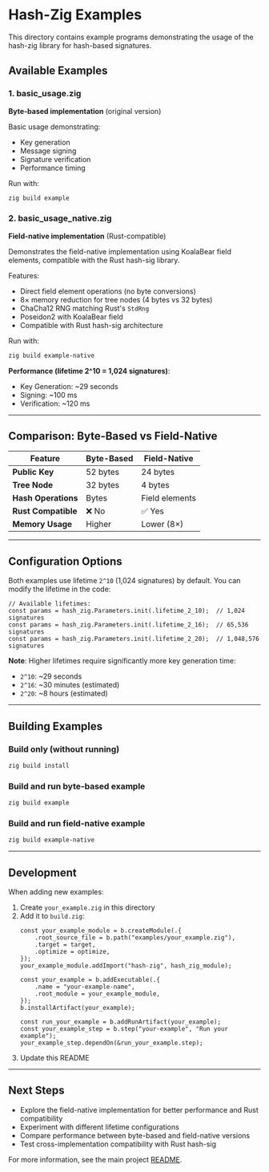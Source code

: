 # Hash-Zig Examples

This directory contains example programs demonstrating the usage of the hash-zig library for hash-based signatures.

## Available Examples

### 1. basic_usage.zig
**Byte-based implementation** (original version)

Basic usage demonstrating:
- Key generation
- Message signing
- Signature verification
- Performance timing

Run with:
```bash
zig build example
```

### 2. basic_usage_native.zig
**Field-native implementation** (Rust-compatible)

Demonstrates the field-native implementation using KoalaBear field elements, compatible with the Rust hash-sig library.

Features:
- Direct field element operations (no byte conversions)
- 8× memory reduction for tree nodes (4 bytes vs 32 bytes)
- ChaCha12 RNG matching Rust's `StdRng`
- Poseidon2 with KoalaBear field
- Compatible with Rust hash-sig architecture

Run with:
```bash
zig build example-native
```

**Performance (lifetime 2^10 = 1,024 signatures)**:
- Key Generation: ~29 seconds
- Signing: ~100 ms
- Verification: ~120 ms

---

## Comparison: Byte-Based vs Field-Native

| Feature | Byte-Based | Field-Native |
|---------|------------|--------------|
| **Public Key** | 52 bytes | 24 bytes |
| **Tree Node** | 32 bytes | 4 bytes |
| **Hash Operations** | Bytes | Field elements |
| **Rust Compatible** | ❌ No | ✅ Yes |
| **Memory Usage** | Higher | Lower (8×) |

---

## Configuration Options

Both examples use lifetime `2^10` (1,024 signatures) by default. You can modify the lifetime in the code:

```zig
// Available lifetimes:
const params = hash_zig.Parameters.init(.lifetime_2_10);  // 1,024 signatures
const params = hash_zig.Parameters.init(.lifetime_2_16);  // 65,536 signatures
const params = hash_zig.Parameters.init(.lifetime_2_20);  // 1,048,576 signatures
```

**Note**: Higher lifetimes require significantly more key generation time:
- `2^10`: ~29 seconds
- `2^16`: ~30 minutes (estimated)
- `2^20`: ~8 hours (estimated)

---

## Building Examples

### Build only (without running)
```bash
zig build install
```

### Build and run byte-based example
```bash
zig build example
```

### Build and run field-native example
```bash
zig build example-native
```

---

## Development

When adding new examples:
1. Create `your_example.zig` in this directory
2. Add it to `build.zig`:
   ```zig
   const your_example_module = b.createModule(.{
       .root_source_file = b.path("examples/your_example.zig"),
       .target = target,
       .optimize = optimize,
   });
   your_example_module.addImport("hash-zig", hash_zig_module);
   
   const your_example = b.addExecutable(.{
       .name = "your-example-name",
       .root_module = your_example_module,
   });
   b.installArtifact(your_example);
   
   const run_your_example = b.addRunArtifact(your_example);
   const your_example_step = b.step("your-example", "Run your example");
   your_example_step.dependOn(&run_your_example.step);
   ```
3. Update this README

---

## Next Steps

- Explore the field-native implementation for better performance and Rust compatibility
- Experiment with different lifetime configurations
- Compare performance between byte-based and field-native versions
- Test cross-implementation compatibility with Rust hash-sig

For more information, see the main project [README](../README.md).

